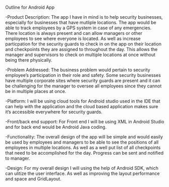 Outline for Android App 

-Product Description:
 The app I have in mind is to help security businesses, especially for businesses that have mutliple locations. The app would be able to track employees by a GPS system in case of any emergencies. There location is always present and can allow managers or other employees to see where everyone is located. As well as increase particpation for the security guards to check in on the app on their location and checkpoints they are assigned to throughout the day. This allows the manager and supervisors to check on multiple locations at once without being there physically.  
 
-Problem Addressed:
  The business problem would pertain to security employee’s participation in their role and safety. Some security businesses have multiple corporate sites where security guards are present and it can be challenging for the manager to oversee all employees since they cannot be in multiple places at once.
  
-Platform:
 I will be using cloud tools for Android studio used in the IDE that can help with the application and the cloud based application makes sure it’s accessible everywhere for security guards. 

-Front/back end support:
  For Front end I will be using XML in Android Studio and for back end would be Android Java coding. 
  
-Functionality:
  The overall design of the app will be simple and would easily be used by employees and managers to be able to see the positions of all employees in multiple locations. As well as a well put list of all checkpoints that need to be accomplished for the day. Progress can be sent and notified to manager. 
  
-Design:
  For my overall design I will using the help of Android SDK, which can ulitize the user interface. As well as improving the layout performance and space and GridLayout. 
